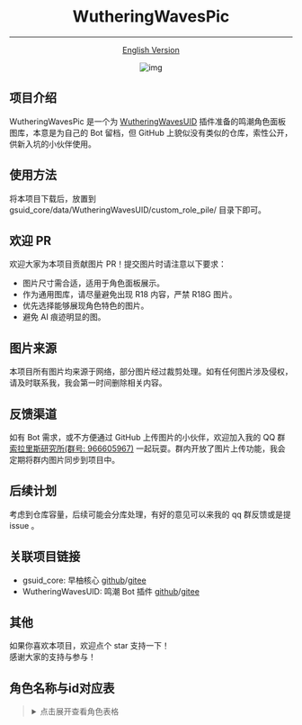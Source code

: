 <div align = "center">

# WutheringWavesPic

---

[English Version](README_EN.md)

![img](https://profile-counter.glitch.me/wuthering-waves-pic/count.svg)

</div>

## 项目介绍

WutheringWavesPic 是一个为 [WutheringWavesUID](#外部链接) 插件准备的鸣潮角色面板图库，本意是为自己的 Bot 留档，但 GitHub 上貌似没有类似的仓库，索性公开，供新入坑的小伙伴使用。

## 使用方法

将本项目下载后，放置到 gsuid_core/data/WutheringWavesUID/custom_role_pile/ 目录下即可。

## 欢迎 PR

欢迎大家为本项目贡献图片 PR！提交图片时请注意以下要求：

- 图片尺寸需合适，适用于角色面板展示。
- 作为通用图库，请尽量避免出现 R18 内容，严禁 R18G 图片。
- 优先选择能够展现角色特色的图片。
- 避免 AI 痕迹明显的图。

## 图片来源

本项目所有图片均来源于网络，部分图片经过裁剪处理。如有任何图片涉及侵权，请及时联系我，我会第一时间删除相关内容。

## 反馈渠道

如有 Bot 需求，或不方便通过 GitHub 上传图片的小伙伴，欢迎加入我的 QQ 群 [索拉里斯研究所(群号: 966605967)](https://qm.qq.com/q/A4vpkqQH9C) 一起玩耍。群内开放了图片上传功能，我会定期将群内图片同步到项目中。

## 后续计划

考虑到仓库容量，后续可能会分库处理，有好的意见可以来我的 qq 群反馈或是提 issue 。

## 关联项目链接

- gsuid_core: 早柚核心 [github](https://github.com/Genshin-bots/gsuid_core)/[gitee](https://gitee.com/unstartled-crane/gsuid_core)
- WutheringWavesUID: 鸣潮 Bot 插件 [github](https://github.com/tyql688/WutheringWavesUID)/[gitee](https://gitee.com/shen-le/WutheringWavesUID)

## 其他

如果你喜欢本项目，欢迎点个 star 支持一下！  
感谢大家的支持与参与！

## 角色名称与id对应表
> <details>
> <summary>点击展开查看角色表格</summary>
> 
> | 名称       | 角色id | 图片链接                     |
> |------------|--------|------------------------------|
> | 散华       | 1102   | [查看图片](https://xinghuan22.github.io/WutheringWavesPic/viewer.html?folder=1102) |
> | 白芷       | 1103   | [查看图片](https://xinghuan22.github.io/WutheringWavesPic/viewer.html?folder=1103) |
> | 凌阳       | 1104   | [查看图片](https://xinghuan22.github.io/WutheringWavesPic/viewer.html?folder=1104) |
> | 折枝       | 1105   | [查看图片](https://xinghuan22.github.io/WutheringWavesPic/viewer.html?folder=1105) |
> | 釉瑚       | 1106   | [查看图片](https://xinghuan22.github.io/WutheringWavesPic/viewer.html?folder=1106) |
> | 珂莱塔     | 1107   | [查看图片](https://xinghuan22.github.io/WutheringWavesPic/viewer.html?folder=1107) |
> | 炽霞       | 1202   | [查看图片](https://xinghuan22.github.io/WutheringWavesPic/viewer.html?folder=1202) |
> | 安可       | 1203   | [查看图片](https://xinghuan22.github.io/WutheringWavesPic/viewer.html?folder=1203) |
> | 莫特斐     | 1204   | [查看图片](https://xinghuan22.github.io/WutheringWavesPic/viewer.html?folder=1204) |
> | 长离       | 1205   | [查看图片](https://xinghuan22.github.io/WutheringWavesPic/viewer.html?folder=1205) |
> | 布兰特     | 1206   | [查看图片](https://xinghuan22.github.io/WutheringWavesPic/viewer.html?folder=1206) |
> | 露帕       | 1207   | [查看图片](https://xinghuan22.github.io/WutheringWavesPic/viewer.html?folder=1207) |
> | 卡卡罗     | 1301   | [查看图片](https://xinghuan22.github.io/WutheringWavesPic/viewer.html?folder=1301) |
> | 吟霖       | 1302   | [查看图片](https://xinghuan22.github.io/WutheringWavesPic/viewer.html?folder=1302) |
> | 渊武       | 1303   | [查看图片](https://xinghuan22.github.io/WutheringWavesPic/viewer.html?folder=1303) |
> | 今汐       | 1304   | [查看图片](https://xinghuan22.github.io/WutheringWavesPic/viewer.html?folder=1304) |
> | 相里要     | 1305   | [查看图片](https://xinghuan22.github.io/WutheringWavesPic/viewer.html?folder=1305) |
> | 秧秧       | 1402   | [查看图片](https://xinghuan22.github.io/WutheringWavesPic/viewer.html?folder=1402) |
> | 秋水       | 1403   | [查看图片](https://xinghuan22.github.io/WutheringWavesPic/viewer.html?folder=1403) |
> | 忌炎       | 1404   | [查看图片](https://xinghuan22.github.io/WutheringWavesPic/viewer.html?folder=1404) |
> | 鉴心       | 1405   | [查看图片](https://xinghuan22.github.io/WutheringWavesPic/viewer.html?folder=1405) |
> | 夏空       | 1407   | [查看图片](https://xinghuan22.github.io/WutheringWavesPic/viewer.html?folder=1407) |
> | 漂泊者·气动 | 1408   | [查看图片](https://xinghuan22.github.io/WutheringWavesPic/viewer.html?folder=1408) |
> | 卡提希娅   | 1409   | [查看图片](https://xinghuan22.github.io/WutheringWavesPic/viewer.html?folder=1409) |
> | 漂泊者·衍射 | 1502   | [查看图片](https://xinghuan22.github.io/WutheringWavesPic/viewer.html?folder=1502) |
> | 灯灯       | 1504   | [查看图片](https://xinghuan22.github.io/WutheringWavesPic/viewer.html?folder=1504) |
> | 守岸人     | 1505   | [查看图片](https://xinghuan22.github.io/WutheringWavesPic/viewer.html?folder=1505) |
> | 菲比       | 1506   | [查看图片](https://xinghuan22.github.io/WutheringWavesPic/viewer.html?folder=1506) |
> | 赞妮       | 1507   | [查看图片](https://xinghuan22.github.io/WutheringWavesPic/viewer.html?folder=1507) |
> | 桃祈       | 1601   | [查看图片](https://xinghuan22.github.io/WutheringWavesPic/viewer.html?folder=1601) |
> | 丹瑾       | 1602   | [查看图片](https://xinghuan22.github.io/WutheringWavesPic/viewer.html?folder=1602) |
> | 椿         | 1603   | [查看图片](https://xinghuan22.github.io/WutheringWavesPic/viewer.html?folder=1603) |
> | 漂泊者·湮灭 | 1604   | [查看图片](https://xinghuan22.github.io/WutheringWavesPic/viewer.html?folder=1604) |
> | 洛可可     | 1606   | [查看图片](https://xinghuan22.github.io/WutheringWavesPic/viewer.html?folder=1606) |
> | 坎特蕾拉   | 1607   | [查看图片](https://xinghuan22.github.io/WutheringWavesPic/viewer.html?folder=1607) |
> 
> </details>